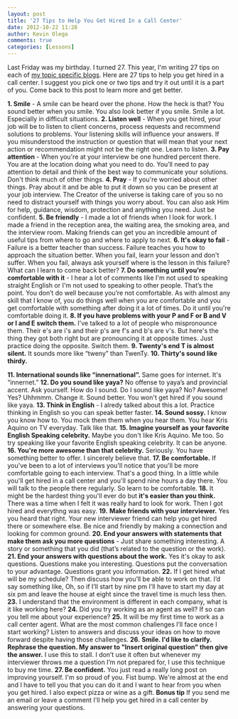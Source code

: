 ```yaml
---
layout: post
title: '27 Tips to Help You Get Hired In a Call Center'
date: 2012-10-22 11:28
author: Kevin Olega
comments: true
categories: [Lessons]
---
```

Last Friday was my birthday. I turned 27. This year, I'm writing 27 tips on each of <a href="”http://kevinolega.com”">my topic specific blogs</a>. Here are 27 tips to help you get hired in a call center. I suggest you pick one or two tips and try it out until it is a part of you. Come back to this post to learn more and get better.

<strong>1. Smile</strong> - A smile can be heard over the phone. How the heck is that? You sound better when you smile. You also look better if you smile. Smile a lot. Especially in difficult situations.
<strong>2. Listen well</strong> - When you get hired, your job will be to listen to client concerns, process requests and recommend solutions to problems. Your listening skills will influence your answers. If you misunderstood the instruction or question that will mean that your next action or recommendation might not be the right one. Learn to listen.
<strong>3. Pay attention</strong> - When you're at your interview be one hundred percent there. You are at the location doing what you need to do. You’ll need to pay attention to detail and think of the best way to communicate your solutions. Don't think much of other things.
<strong>4. Pray</strong> - If you're worried about other things. Pray about it and be able to put it down so you can be present at your job interview. The Creator of the universe is taking care of you so no need to distract yourself with things you worry about. You can also ask Him for help, guidance, wisdom, protection and anything you need. Just be confident.
<strong>5. Be friendly</strong> - I made a lot of friends when I look for work. I made a friend in the reception area, the waiting area, the smoking area, and the interview room. Making friends can get you an incredible amount of useful tips from where to go and where to apply to next.
<strong>6. It's okay to fail</strong> - Failure is a better teacher than success. Failure teaches you how to approach the situation better. When you fail, learn your lesson and don't suffer. When you fail, always ask yourself where is the lesson in this failure? What can I learn to come back better?
<strong>7. Do something until you're comfortable with it</strong> - I hear a lot of comments like I'm not used to speaking straight English or I'm not used to speaking to other people. That’s the point. You don’t do well because you’re not comfortable. As with almost any skill that I know of, you do things well when you are comfortable and you get comfortable with something after doing it a lot of times. Do it until you're comfortable doing it.
<strong>8. If you have problems with your P and F or B and V or I and E switch them.</strong> I've talked to a lot of people who mispronounce them. Their e's are i's and their p's are f's and b's are v's. But here's the thing they got both right but are pronouncing it at opposite times. Just practice doing the opposite. Switch them.
<strong>9. Twenty's end T is almost silent.</strong> It sounds more like “tweny” than TwenTy.
<strong>10. Thirty's sound like thirdy.</strong>

<strong></strong>
<strong>11. International sounds like “innernational”.</strong> Same goes for internet. It's “innernet.”
<strong>12. Do you sound like yaya?</strong> No offense to yaya’s and provincial accent. Ask yourself. How do I sound. Do I sound like yaya? No? Awesome! Yes? Uhhmmm. Change it. Sound better. You won't get hired if you sound like yaya.
<strong>13. Think in English</strong> - I alredy talked about this a lot. Practice thinking in English so you can speak better faster.
<strong>14. Sound sossy.</strong> I know you know how to. You mock them them when you hear them. You hear Kris Aquino on TV everyday. Talk like that.
<strong>15. Imagine yourself as your favorite English Speaking celebrity.</strong> Maybe you don't like Kris Aquino. Me too. So try speaking like your favorite English speaking celebrity. It can be anyone.
<strong>16. You're more awesome than that celebrity.</strong> Seriously. You have something better to offer. I sincerely believe that.
<strong>17. Be comfortable.</strong> If you've been to a lot of interviews you'll notice that you'll be more comfortable going to each interview. That's a good thing. In a little while you'll get hired in a call center and you'll spend nine hours a day there. You will talk to the people there regularly. So learn to be comfortable.
<strong>18.</strong> It might be the hardest thing you'll ever do but <strong>it's easier than you think.</strong> There was a time when I felt it was really hard to look for work. Then I got hired and everythng was easy.
<strong>19.</strong> <strong>Make friends with your interviewer.</strong> Yes you heard that right. Your new interviewer friend can help you get hired there or somewhere else. Be nice and friendly by making a connection and looking for common ground.
<strong>20. End your answers with statements that make them ask you more questions</strong> - Just share something interesting. A story or something that you did (that’s related to the question or the work).
<strong>21. End your answers with questions about the work.</strong>
Yes it's okay to ask questions. Questions make you interesting. Questions put the conversation to your advantage. Questions grant you information.
<strong>22.</strong> If I get hired what will be my schedule? Then discuss how you’ll be able to work on that. I’d say something like, Oh, so if I’ll start by nine pm I’ll have to start my day at six pm and leave the house at eight since the travel time is much less then.
<strong>23.</strong> I understand that the environment is different in each company, what is it like working here?
<strong>24.</strong> Did you try working as an agent as well? If so can you tell me about your experience?
<strong>25.</strong> It will be my first time to work as a call center agent. What are the most common challenges I’ll face once I start working? Listen to answers and discuss your ideas on how to move forward despite having those challenges.
<strong>26.</strong> <strong>Smile. I'd like to clarify. Rephrase the question. My answer to "Insert original question" then give the answer.</strong> I use this to stall. I don’t use it often but whenever my interviewer throws me a question I’m not prepared for, I use this technique to buy me time.
<strong>27. Be confident.</strong> You just read a really long post on improving yourself. I'm so proud of you. Fist bump. We're almost at the end and I have to tell you that you can do it and I want to hear from you when you get hired. I also expect pizza or wine as a gift.
<strong>Bonus tip</strong> If you send me an email or leave a comment I'll help you get hired in a call center by answering your questions.
